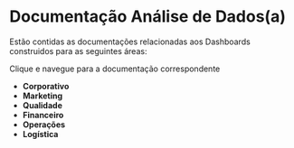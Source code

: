 # **Documentação Análise de Dados(a)**

Estão contidas as documentações relacionadas aos Dashboards construidos para as seguintes áreas:

Clique e navegue para a documentação correspondente

- **Corporativo**
- **Marketing**
- **Qualidade**
- **Financeiro**
- **Operações**
- **Logística**